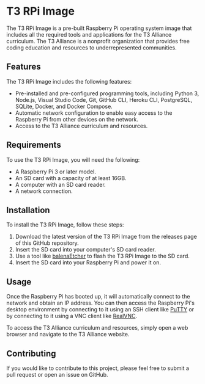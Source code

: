 # T3 RPi Image

The T3 RPi Image is a pre-built Raspberry Pi operating system image that includes all the required tools and applications for the T3 Alliance curriculum. The T3 Alliance is a nonprofit organization that provides free coding education and resources to underrepresented communities.

## Features

The T3 RPi Image includes the following features:

- Pre-installed and pre-configured programming tools, including Python 3, Node.js, Visual Studio Code, Git, GitHub CLI, Heroku CLI, PostgreSQL, SQLite, Docker, and Docker Compose.
- Automatic network configuration to enable easy access to the Raspberry Pi from other devices on the network.
- Access to the T3 Alliance curriculum and resources.

## Requirements

To use the T3 RPi Image, you will need the following:

- A Raspberry Pi 3 or later model.
- An SD card with a capacity of at least 16GB.
- A computer with an SD card reader.
- A network connection.

## Installation

To install the T3 RPi Image, follow these steps:

1. Download the latest version of the T3 RPi Image from the releases page of this GitHub repository.
2. Insert the SD card into your computer's SD card reader.
3. Use a tool like [balenaEtcher](https://www.balena.io/etcher/) to flash the T3 RPi Image to the SD card.
4. Insert the SD card into your Raspberry Pi and power it on.

## Usage

Once the Raspberry Pi has booted up, it will automatically connect to the network and obtain an IP address. You can then access the Raspberry Pi's desktop environment by connecting to it using an SSH client like [PuTTY](https://www.putty.org/) or by connecting to it using a VNC client like [RealVNC](https://www.realvnc.com/).

To access the T3 Alliance curriculum and resources, simply open a web browser and navigate to the T3 Alliance website.

## Contributing

If you would like to contribute to this project, please feel free to submit a pull request or open an issue on GitHub.

